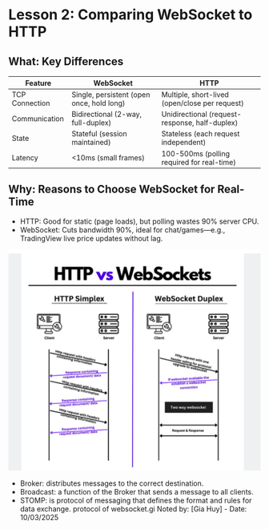 # Lesson 2: Comparing WebSocket to HTTP

## What: Key Differences
| Feature        | WebSocket                                 | HTTP                                           |
|----------------|-------------------------------------------|------------------------------------------------|
| TCP Connection | Single, persistent (open once, hold long) | Multiple, short-lived (open/close per request) |
| Communication  | Bidirectional (2-way, full-duplex)        | Unidirectional (request-response, half-duplex) |
| State          | Stateful (session maintained)             | Stateless (each request independent)           |
| Latency        | <10ms (small frames)                      | 100-500ms (polling required for real-time)     |

## Why: Reasons to Choose WebSocket for Real-Time
- HTTP: Good for static (page loads), but polling wastes 90% server CPU.
- WebSocket: Cuts bandwidth 90%, ideal for chat/games—e.g., TradingView live price updates without lag.
 
![Sơ đồ Handshake](images/Screenshot%202025-10-03%20at%2014.31.17.png)

- Broker: distributes messages to the correct destination.
- Broadcast: a function of the Broker that sends a message to all clients.
- STOMP: is protocol of messaging that defines the format and rules for data exchange. protocol of websocket.gi
Noted by: [Gia Huy] - Date: 10/03/2025